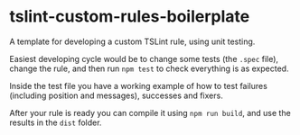 # tslint-custom-rules-boilerplate

A template for developing a custom TSLint rule, using unit testing.

Easiest developing cycle would be to change some tests (the `.spec` file), change the rule, and then run `npm test` to check everything is as expected.

Inside the test file you have a working example of how to test failures (including position and messages), successes and fixers.

After your rule is ready you can compile it using `npm run build`, and use the results in the `dist` folder.
